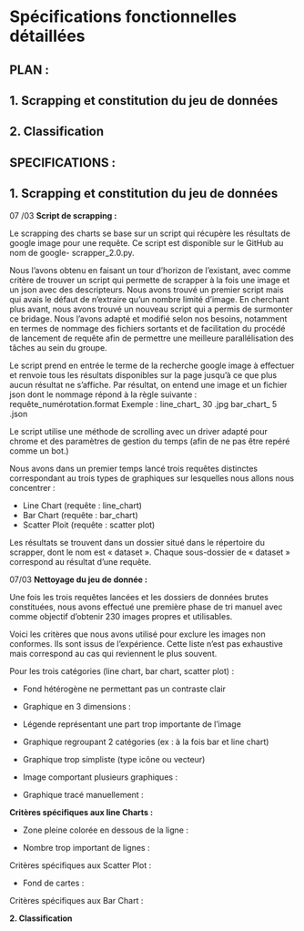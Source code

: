 # Spécifications fonctionnelles détaillées

## PLAN :

## 1. Scrapping et constitution du jeu de données

## 2. Classification

## SPECIFICATIONS :

## 1. Scrapping et constitution du jeu de données



07 /03 **Script de scrapping :**


Le scrapping des charts se base sur un script qui récupère les résultats de google
image pour une requête. Ce script est disponible sur le GitHub au nom de google-
scrapper_2.0.py.

Nous l’avons obtenu en faisant un tour d’horizon de l’existant, avec comme critère de
trouver un script qui permette de scrapper à la fois une image et un json avec des
descripteurs. Nous avons trouvé un premier script mais qui avais le défaut de
n’extraire qu’un nombre limité d’image. En cherchant plus avant, nous avons trouvé
un nouveau script qui a permis de surmonter ce bridage. Nous l’avons adapté et
modifié selon nos besoins, notamment en termes de nommage des fichiers sortants
et de facilitation du procédé de lancement de requête afin de permettre une
meilleure parallélisation des tâches au sein du groupe.

Le script prend en entrée le terme de la recherche google image à effectuer et renvoie
tous les résultats disponibles sur la page jusqu’à ce que plus aucun résultat ne
s’affiche. Par résultat, on entend une image et un fichier json dont le nommage
répond à la règle suivante : requête_numérotation.format
Exemple : line_chart_ 30 .jpg
bar_chart_ 5 .json

Le script utilise une méthode de scrolling avec un driver adapté pour chrome et des
paramètres de gestion du temps (afin de ne pas être repéré comme un bot.)

Nous avons dans un premier temps lancé trois requêtes distinctes correspondant au
trois types de graphiques sur lesquelles nous allons nous concentrer :
- Line Chart (requête : line_chart)
- Bar Chart (requête : bar_chart)
- Scatter Ploit (requête : scatter plot)

Les résultats se trouvent dans un dossier situé dans le répertoire du scrapper, dont le
nom est « dataset ». Chaque sous-dossier de « dataset » correspond au résultat
d’une requête.

07/03  **Nettoyage du jeu de donnée :**


Une fois les trois requêtes lancées et les dossiers de données brutes constituées, nous
avons effectué une première phase de tri manuel avec comme objectif d’obtenir 230
images propres et utilisables.

Voici les critères que nous avons utilisé pour exclure les images non conformes. Ils
sont issus de l’expérience. Cette liste n’est pas exhaustive mais correspond au cas qui
reviennent le plus souvent.

Pour les trois catégories (line chart, bar chart, scatter plot) :

- Fond hétérogène ne permettant pas un contraste clair
- Graphique en 3 dimensions :
- Légende représentant une part trop importante de l’image


- Graphique regroupant 2 catégories (ex : à la fois bar et line chart)
- Graphique trop simpliste (type icône ou vecteur)
- Image comportant plusieurs graphiques :
- Graphique tracé manuellement :

**Critères spécifiques aux line Charts :**

- Zone pleine colorée en dessous de la ligne :


- Nombre trop important de lignes :

Critères spécifiques aux Scatter Plot :

- Fond de cartes :

Critères spécifiques aux Bar Chart :

**2. Classification**
